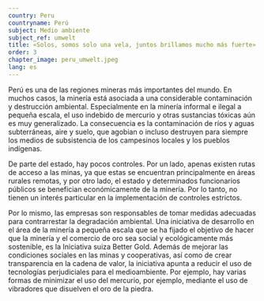 ```yaml
---
country: Peru
countryname: Perú
subject: Medio ambiente
subject_ref: umwelt
title: «Solos, somos solo una vela, juntos brillamos mucho más fuerte»
order: 3
chapter_image: peru_umwelt.jpeg
lang: es
---
```

<div class="content" markdown="1">
Perú es una de las regiones mineras más importantes del mundo. En muchos casos, la minería está asociada a una considerable contaminación y destrucción ambiental. Especialmente en la minería informal e ilegal a pequeña escala, el uso indebido de mercurio y otras sustancias tóxicas aún es muy generalizado. La consecuencia es la contaminación de ríos y aguas subterráneas, aire y suelo, que agobian o incluso destruyen para siempre los medios de subsistencia de los campesinos locales y los pueblos indígenas.

De parte del estado, hay pocos controles. Por un lado, apenas existen rutas de acceso a las minas, ya que estas se encuentran principalmente en áreas rurales remotas, y por otro lado, el estado y determinados funcionarios públicos se benefician económicamente de la minería. Por lo tanto, no tienen un interés particular en la implementación de controles estrictos.

Por lo mismo, las empresas son responsables de tomar medidas adecuadas para contrarrestar la degradación ambiental. Una iniciativa de desarrollo en el área de la minería a pequeña escala que se ha fijado el objetivo de hacer que la minería y el comercio de oro sea social y ecológicamente más sostenible, es la Iniciativa suiza Better Gold. Además de mejorar las condiciones sociales en las minas y cooperativas, así como de crear transparencia en la cadena de valor, la iniciativa apunta a reducir el uso de tecnologías perjudiciales para el medioambiente. Por ejemplo, hay varias formas de minimizar el uso del mercurio, por ejemplo, mediante el uso de vibradores que disuelven el oro de la piedra.
</div>
